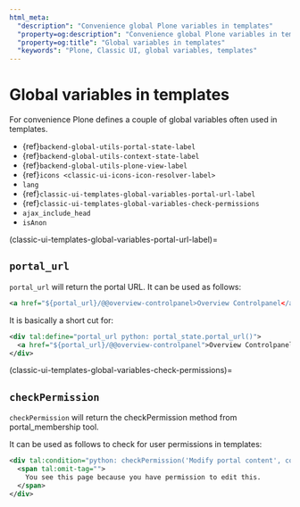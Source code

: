 ```yaml
---
html_meta:
  "description": "Convenience global Plone variables in templates"
  "property=og:description": "Convenience global Plone variables in templates"
  "property=og:title": "Global variables in templates"
  "keywords": "Plone, Classic UI, global variables, templates"
---
```


# Global variables in templates

For convenience Plone defines a couple of global variables often used in templates.

- {ref}`backend-global-utils-portal-state-label`
- {ref}`backend-global-utils-context-state-label`
- {ref}`backend-global-utils-plone-view-label`
- {ref}`icons <classic-ui-icons-icon-resolver-label>`
- `lang`
- {ref}`classic-ui-templates-global-variables-portal-url-label`
- {ref}`classic-ui-templates-global-variables-check-permissions`
- `ajax_include_head`
- `isAnon`


(classic-ui-templates-global-variables-portal-url-label)=

## `portal_url`

`portal_url` will return the portal URL.
It can be used as follows:

```xml
<a href="${portal_url}/@@overview-controlpanel>Overview Controlpanel</a>
```

It is basically a short cut for:

```xml
<div tal:define="portal_url python: portal_state.portal_url()">
  <a href="${portal_url}/@@overview-controlpanel">Overview Controlpanel</a>
</div>
```


(classic-ui-templates-global-variables-check-permissions)=

## `checkPermission`

`checkPermission` will return the checkPermission method from portal_membership tool.

It can be used as follows to check for user permissions in templates:

```xml
<div tal:condition="python: checkPermission('Modify portal content', context)">
  <span tal:omit-tag="">
    You see this page because you have permission to edit this.
  </span>
</div>
```